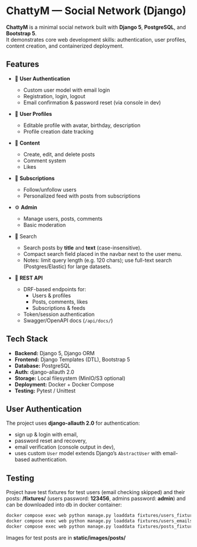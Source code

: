 # ChattyM — Social Network (Django)

**ChattyM** is a minimal social network built with **Django 5**, **PostgreSQL**, and **Bootstrap 5**.  
It demonstrates core web development skills: authentication, user profiles, content creation, and containerized deployment.

## Features

- 👤 **User Authentication**
  - Custom user model with email login
  - Registration, login, logout
  - Email confirmation & password reset (via console in dev)

- 📄 **User Profiles**
  - Editable profile with avatar, birthday, description
  - Profile creation date tracking

- 📝 **Content**
  - Create, edit, and delete posts
  - Comment system
  - Likes

- 🔔 **Subscriptions**
  - Follow/unfollow users
  - Personalized feed with posts from subscriptions
- ⚙️ **Admin**
  - Manage users, posts, comments
  - Basic moderation

- 🔎 Search
  - Search posts by **title** and **text** (case-insensitive).
  - Compact search field placed in the navbar next to the user menu.   
  - Notes: limit query length (e.g. 120 chars); use full-text search (Postgres/Elastic) for large datasets.

- 🔌 **REST API**
  - DRF-based endpoints for:
    - Users & profiles
    - Posts, comments, likes
    - Subscriptions & feeds
  - Token/session authentication
  - Swagger/OpenAPI docs (`/api/docs/`)

## Tech Stack

- **Backend:** Django 5, Django ORM  
- **Frontend:** Django Templates (DTL), Bootstrap 5  
- **Database:** PostgreSQL  
- **Auth:** django-allauth 2.0  
- **Storage:** Local filesystem (MinIO/S3 optional)  
- **Deployment:** Docker + Docker Compose  
- **Testing:** Pytest / Unittest  

## User Authentication

The project uses **django-allauth 2.0** for authentication:  
- sign up & login with email,  
- password reset and recovery, 
- email verification (console output in dev),
- uses custom `User` model extends Django’s `AbstractUser` with email-based authentication.

## Testing

Project have test fixtures for test users (email checking skipped) and their posts: **/fixtures/** (users password: **123456**, admins password: **admin**) and can be downloaded
into db in docker container:
```bash
docker compose exec web python manage.py loaddata fixtures/users_fixture.json
docker compose exec web python manage.py loaddata fixtures/users_emails_fixture.json
docker compose exec web python manage.py loaddata fixtures/posts_fixture.json
```
Images for test posts are in **static/images/posts/**
